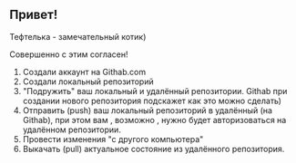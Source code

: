 ##  Привет!

Тефтелька - замечательный котик) 

Совершенно с этим согласен!

1. Создали аккаунт на Githab.com
2. Cоздали локальный репозиторий
3. "Подружить" ваш локальный и удалённый репозитории. Githab при создании нового репозитория подскажет как это можно сделать)
4. Отправить (push) ваш локальный репозиторий в удалённый (на Githab), при этом вам , возможно , нужно будет авторизоваться на удалённом репозитории.
5. Провести изменения "с другого компьютера"
6. Выкачать (pull) актуальное состояние из удалённого репозитория.
